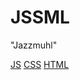 JSSML
=====

"Jazzmuhl"

[JS](http://www.ecma-international.org/publications/standards/Ecma-262.htm)
[CSS](http://www.w3.org/Style/CSS/current-work.en.html)
[HTML](http://www.whatwg.org/specs/web-apps/current-work/)
